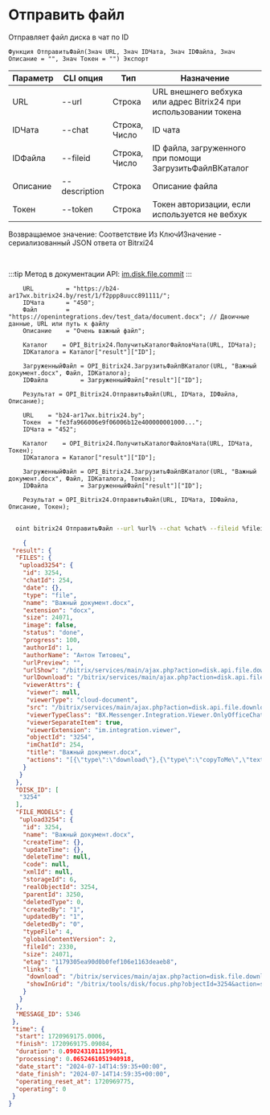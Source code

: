 ﻿---
sidebar_position: 5
---

# Отправить файл
 Отправляет файл диска в чат по ID



`Функция ОтправитьФайл(Знач URL, Знач IDЧата, Знач IDФайла, Знач Описание = "", Знач Токен = "") Экспорт`

  | Параметр | CLI опция | Тип | Назначение |
  |-|-|-|-|
  | URL | --url | Строка | URL внешнего вебхука или адрес Bitrix24 при использовании токена |
  | IDЧата | --chat | Строка, Число | ID чата |
  | IDФайла | --fileid | Строка, Число | ID файла, загруженного при помощи ЗагрузитьФайлВКаталог |
  | Описание | --description | Строка | Описание файла |
  | Токен | --token | Строка | Токен авторизации, если используется не вебхук |

  
  Возвращаемое значение:   Соответствие Из КлючИЗначение - сериализованный JSON ответа от Bitrxi24

<br/>

:::tip
Метод в документации API: [im.disk.file.commit](https://dev.1c-bitrix.ru/learning/course/index.php?COURSE_ID=93&LESSON_ID=11485)
:::
<br/>


```bsl title="Пример кода"
    URL         = "https://b24-ar17wx.bitrix24.by/rest/1/f2ppp8uucc891111/";
    IDЧата      = "450";
    Файл        = "https://openintegrations.dev/test_data/document.docx"; // Двоичные данные, URL или путь к файлу
    Описание    = "Очень важный файл";

    Каталог    = OPI_Bitrix24.ПолучитьКаталогФайловЧата(URL, IDЧата);
    IDКаталога = Каталог["result"]["ID"];

    ЗагруженныйФайл = OPI_Bitrix24.ЗагрузитьФайлВКаталог(URL, "Важный документ.docx", Файл, IDКаталога);
    IDФайла         = ЗагруженныйФайл["result"]["ID"];

    Результат = OPI_Bitrix24.ОтправитьФайл(URL, IDЧата, IDФайла, Описание);

    URL    = "b24-ar17wx.bitrix24.by";
    Токен  = "fe3fa966006e9f06006b12e400000001000...";
    IDЧата = "452";

    Каталог    = OPI_Bitrix24.ПолучитьКаталогФайловЧата(URL, IDЧата, Токен);
    IDКаталога = Каталог["result"]["ID"];

    ЗагруженныйФайл = OPI_Bitrix24.ЗагрузитьФайлВКаталог(URL, "Важный документ.docx", Файл, IDКаталога, Токен);
    IDФайла         = ЗагруженныйФайл["result"]["ID"];

    Результат = OPI_Bitrix24.ОтправитьФайл(URL, IDЧата, IDФайла, Описание, Токен);
```



```sh title="Пример команды CLI"
    
  oint bitrix24 ОтправитьФайл --url %url% --chat %chat% --fileid %fileid% --description %description% --token %token%

```

```json title="Результат"
    {
 "result": {
  "FILES": {
   "upload3254": {
    "id": 3254,
    "chatId": 254,
    "date": {},
    "type": "file",
    "name": "Важный документ.docx",
    "extension": "docx",
    "size": 24071,
    "image": false,
    "status": "done",
    "progress": 100,
    "authorId": 1,
    "authorName": "Антон Титовец",
    "urlPreview": "",
    "urlShow": "/bitrix/services/main/ajax.php?action=disk.api.file.download&SITE_ID=s1&humanRE=1&fileId=3254&fileName=%D0%92%D0%B0%D0%B6%D0%BD%D1%8B%D0%B9%20%D0%B4%D0%BE%D0%BA%D1%83%D0%BC%D0%B5%D0%BD%D1%82.docx",
    "urlDownload": "/bitrix/services/main/ajax.php?action=disk.api.file.download&SITE_ID=s1&humanRE=1&fileId=3254&fileName=%D0%92%D0%B0%D0%B6%D0%BD%D1%8B%D0%B9%20%D0%B4%D0%BE%D0%BA%D1%83%D0%BC%D0%B5%D0%BD%D1%82.docx",
    "viewerAttrs": {
     "viewer": null,
     "viewerType": "cloud-document",
     "src": "/bitrix/services/main/ajax.php?action=disk.api.file.download&SITE_ID=s1&humanRE=1&fileId=3254&fileName=%D0%92%D0%B0%D0%B6%D0%BD%D1%8B%D0%B9%20%D0%B4%D0%BE%D0%BA%D1%83%D0%BC%D0%B5%D0%BD%D1%82.docx",
     "viewerTypeClass": "BX.Messenger.Integration.Viewer.OnlyOfficeChatItem",
     "viewerSeparateItem": true,
     "viewerExtension": "im.integration.viewer",
     "objectId": "3254",
     "imChatId": 254,
     "title": "Важный документ.docx",
     "actions": "[{\"type\":\"download\"},{\"type\":\"copyToMe\",\"text\":\"Сохранить на Битрикс24 Диск\",\"action\":\"BXIM.disk.saveToDiskAction\",\"params\":{\"fileId\":\"3254\"},\"extension\":\"disk.viewer.actions\",\"buttonIconClass\":\"ui-btn-icon-cloud\"}]"
    }
   }
  },
  "DISK_ID": [
   "3254"
  ],
  "FILE_MODELS": {
   "upload3254": {
    "id": 3254,
    "name": "Важный документ.docx",
    "createTime": {},
    "updateTime": {},
    "deleteTime": null,
    "code": null,
    "xmlId": null,
    "storageId": 6,
    "realObjectId": 3254,
    "parentId": 3250,
    "deletedType": 0,
    "createdBy": "1",
    "updatedBy": "1",
    "deletedBy": "0",
    "typeFile": 4,
    "globalContentVersion": 2,
    "fileId": 2330,
    "size": 24071,
    "etag": "1179305ea90d0b0fef106e1163deaeb8",
    "links": {
     "download": "/bitrix/services/main/ajax.php?action=disk.file.download&SITE_ID=s1&fileId=3254",
     "showInGrid": "/bitrix/tools/disk/focus.php?objectId=3254&action=showObjectInGrid&ncc=1"
    }
   }
  },
  "MESSAGE_ID": 5346
 },
 "time": {
  "start": 1720969175.0006,
  "finish": 1720969175.09084,
  "duration": 0.0902431011199951,
  "processing": 0.0652461051940918,
  "date_start": "2024-07-14T14:59:35+00:00",
  "date_finish": "2024-07-14T14:59:35+00:00",
  "operating_reset_at": 1720969775,
  "operating": 0
 }
}

```
